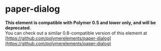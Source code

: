 paper-dialog
===================

**This element is compatible with Polymer 0.5 and lower only, and will be deprecated.**  
You can check out a similar 0.8-compatible version of this element at [https://github.com/polymerelements/paper-dialog](https://github.com/polymerelements/paper-dialog)
